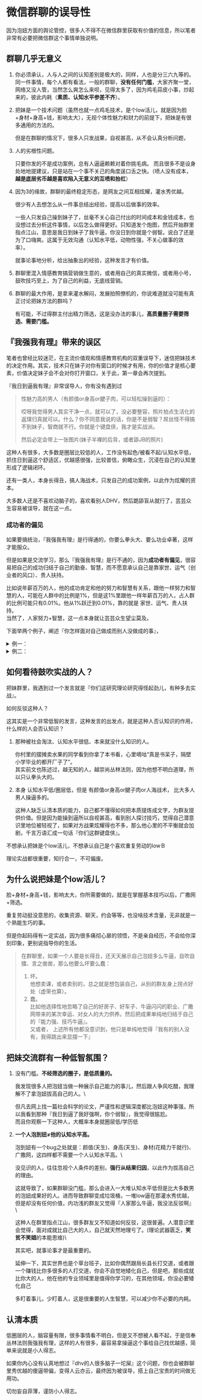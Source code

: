 # 微信群聊的误导性

因为泡妞方面的舆论管控，很多人不得不在微信群里获取有价值的信息，所以笔者非常有必要把微信群这个事情单独说明。

## 群聊几乎无意义

1. 你必须承认，人与人之间的认知差别是极大的，同样，人也是分三六九等的。\
   同一件事情，每个人都有看法，一般的群聊，**没有任何门槛**，大家齐聚一堂，网络又没人管，当然怎么爽怎么来呗，见得太多了，因为鸡毛蒜皮小事，炒起来的，彼此内耗（**素质、认知水平参差不齐**）。
2.  把妹是一个技术问题（虽然也就一点鸡毛技术，是个low活儿，就是因为脸+身材+身高+钱，影响太大），无视个体性魅力和财力的前提下，把妹是有很多通用的方法的。

    但是在群聊的情况下，很多人只发战果，自视甚高，从不会认真分析问题，
3.  人的劣根性问题。

    只要你发的不是成功案例，总有人逼逼赖赖对着你挑毛病。 而且很多不是设身处地地提建议，只是站在一个事不关己的角度逞口舌之快。（喷人没有成本，**越是底层劣币越是喜欢陷入无意义的互喷和抬杠**）
4.  因为3的缘故，群聊的最终稳定形态，是网友之间互相炫耀，灌水秀优越。

    很少有人去想怎么从一件事总结出经验，提高以后做事的效率。

    一些人只发自己操到妹子了，丝毫不关心自己付出的时间成本和金钱成本，也没想过去分析这件事情，以后怎么做得更好。只知道发个炮图，然后开始群里指点江山，意思是我日到妹子了我牛逼，你没日到你就是个弱智。说白了还是为了口嗨爽。这属于无效沟通（认知水平低，动物性强，不关心做事的效率）。

    就事论事地分析，给出抽象出的经验，这种发言才有价值。
5. 群聊里混入情感教育搞营销做生意的，或者用自己的真实微信，或者用小号，鼓吹技巧至上，为了自己的利益，无底线营销。
6.  群聊的最大作用，是拿来灌水解闷，发展拍照僚机的，你说难道就没可能有真正讨论把妹方法的群吗？

    有可能，不过得群主付出精力筛选，这是没办法的事儿，**高质量圈子需要筛选、需要门槛。**

## 『我强我有理』带来的误区

笔者也曾经比较迷茫，在主流价值观和情感教育机构的双重误导下，迷信把妹技术的决定作用。其实，技术只在妹子对你有窗口的时候才有用，你的价值才是核心要素，价值决定妹子会不会对你打开窗口，关于此，第一章会再次提到。

『我日到逼我有理』非常误导人，你有没有遇到过

> 性魅力高的男人（有颜值or身高or腱子肉，可以轻松操到逼的）：
>
> 哎呀我觉得男人其实干净一点，就可以了，没必要整容，照片拍点生活化的返璞归真就可以。什么？你不同意我说的话，你是不是弱智？屌丝怪不得搞不到妹子，智商就不行。你就是个键盘侠，我才是实战派。
>
> 然后必定会带上一张图片(妹子半裸的后背，或者舔JB的照片)

这种人有很多，大多数是圈层比较低的人，工作没有起色/被看不起/认知水平低，抓住日到逼这个舒适区，优越感很强，比较普信，俯瞰众生，沉浸在自己的认知里形成了逻辑闭环。

还有一类人，本身长得丑，搞人海战术，只发自己的成功案例，以此作为炫耀的资本。

大多数人还是不喜欢动脑子的，喜欢看别人DHV，然后跪舔盲从就行了，芸芸众生容易被误导，就在这一点。

### 成功者的偏见

如果要搞统治，『我强我有理』是行得通的，你要么拳头大、要么功业卓著，这样才能服众。

但是如果是交流学习，那么『我强我有理』是行不通的，因为**成功者有偏见**，很容易把自己的成功归结于自己的勤奋、智慧，而不愿意承认自己是靠家世、运气（创业者的风口）、贵人扶持。

比如说年薪百万的人，他的成功肯定和他的努力和智慧有关系，跟他一样努力和智慧的人，可能在人群中的比例是1%，但是这1%里跟他一样年薪百万的人，占人群的比例可能只有0.01%。他从1%跃迁到0.01%，靠的就是 家世、运气、贵人扶持。\
当然了，人家努力+智慧，这一点本身就让芸芸众生望尘莫及。

下面举两个例子，阐述『你怎样面对自己做成而别人没做成的事』，



<details>

<summary>例一：</summary>

有一本书，叫做《随机漫步的傻瓜》

里面有一个非常反常规的核心观点：“你认为自己获得成功的原因是因为自己高明的那些决策，但实际上，往往只是因为随机的幸运。”

过去有一种人是这么骗钱的。

他把5000个炒股的人的手机号买来，然后将一只股票的涨和跌分别发送给2500人，等过一阵跌了以后，再把另一只股票的涨和跌告诉幸存的那2500人，等再过一阵，在把选择发送给幸存的1250人，就这样，不断的以二分之一的几率发下去。

这样的概率到第六次时，就会有78个人，是在这个“股神的指导下”六次全部压对涨跌的。

等这个时候，骗子就该下手了。

这个骗术说明，当一个样本足够巨大时，总会有一部分幸运儿的。

如果你在股市连着收益了好多年，往往并非是你的决策有多牛，你应该感谢的，是自己的好运气。

</details>

<details>

<summary>例二：</summary>

秦末各地起义，项梁起兵反秦，三战三捷后，项梁认为自己就是命带灭秦使命的，不然为什么谁也打不过的秦军会被我一再的打败呢！

项梁认为这一系列的胜利是因为自身水平高，能力强，而且秦军并不像疯传的那样能打，是因为六国太怂了，才把秦军捧得这么高。

项梁此时，已经被胜利冲昏了头脑，他将胜利的原因归于了自己，还贬低了敌人。

如果项梁仔细分析一下就会发现，自己第一战击败章邯，很大概率是因为章邯已经和魏，楚，齐鏖战了很久，军力疲惫，并不知道自己突然来了一下子。

第二战和第三战，是猛男项羽、刘邦打的。

所以说你本人仅仅跟秦军队踢了一场，你就认为秦国队是中国队，还认为人家都是菜鸡。

这就是成功者的偏见了。

后来项梁被章邯夜战偷袭，项梁战死，楚军死伤大半，残兵四散。

</details>

## 如何看待鼓吹实战的人？

把妹群里，我遇到过一个发言就是『你们这研究理论研究得怪起劲儿，有种多去实战』。

如何反驳这种人？

这其实是一个非常低智的发言，这种发言的出发点，就是这种人否认知识的作用，什么样的人会否认知识？

1.  那种被社会淘汰、认知水平很低、本来就没什么知识的人。

    你村里的摆摊卖水果的同学看到你拿了本书看，心里嘀咕“真是书呆子，隔壁小学毕业的都开厂子了”。\
    其实前文也陈述过，越无知的人，越崇尚丛林法则，因为他想不明白道理，所以只认拳头大的。
2.  本身 认知水平低/圈层低，但是 有颜值or身高or腱子肉or人海战术， 比大多人男人操逼多的。

    这种人缺乏认清本质的能力，自己都不懂得如何把本质提炼成文字，为群友提供价值。但是因为能操到逼所以自视甚高，看到别人探讨技巧，觉得自己潜意识里地位被轻视了，如果对方战果炫耀得也不多，那么他心里的不平衡就会加剧，千言万语汇成一句话『你们这群键盘侠』。

不想承认把妹是个low活儿，不想承认自己是个喜欢重复劳动的lowＢ　

理论实战都很重要，知行合一，不可偏废。

## 为什么说把妹是个low活儿？

脸+身材+身高+钱，影响太大，你所需要做的，就是在掌握基本技巧以后，广撒网+筛选。

重复劳动挺没意思的，收集资源、聊天，约会等等，也没啥技术含量，无非就是一个熟能生巧的事。

但是你起码得有一定实战，因为很多痛彻心扉的领悟，不是亲自经历，不会给你深刻印象，更别说指导你的生活。

> 在群聊里，如果一个人要是长得丑，还天天展示自己泡妞多么牛逼，自吹自擂、言之凿凿，那么他要么坏要么蠢：
>
> 1. 坏。\
>    他想卖课，或者卖别的，总之就是想包装自己，从别的群友身上捞点好处（虚荣也算）。
> 2. 蠢。\
>    比如他选择性地忽略了自己的好房子、好车子、牛逼闪闪的职业、广撒网带来的某次幸运、对女人的大力供养。然后把成果单纯地归结于自己的『能力强、技巧牛逼』。\
>    又或者， 上述所有他都没意识到，他只是单纯地觉得『我有的别人没有，我得跳出来显摆一下』

## **把妹交流群有一种低智氛围？**

1.  没有门槛。**不经筛选的圈子，是低质量的。**

    我发现很多人把泡妞当做一种展示自己能力的事儿，然后跟人争风吃醋，我理解不了拿泡妞拔高自己的人。\\

    但凡去网上找一篇社会科学的论文，严谨性和逻辑深度都比泡妞这种事强，所以我看到那种『我日到逼了我好强啊，你个弱智』，我觉得很尴尬。\
    而且你观察一下这种人，大概率本身就圈层低/学历低
2.  **一个人泡到妞≠他的认知水平高。**

    泡到妞有一个bug之处就是：颜值(天生)、身高(天生)、身材(花精力干就行)、广撒网，这四样都不需要一个人认知水平高。\\

    没见识的人，往往忽视个人条件的差别，**强行从结果归因**，以此作为拔高自己的理由。

    这就导致了，如果群聊没门槛，那么会进入一大堆认知水平低但是比大多数男的泡妞成果好的人。进而导致群聊变成垃圾桶，一堆low逼在那灌水秀优越，但是却没有任何价值，内功浅的群友又觉得『人家那么牛逼，我没法反驳啊』\\

    这种人在群里指点江山，很多群友又不知道如何反驳，这很普遍。人潜意识里会觉得，面对成就比自己大的人，自己就天然地理亏了。(理论武器匮乏，**笑贫不笑娼**的本能思维)\\

    其实吧，就事论事才是最重要的。

    延伸一下，其实世界也是个草台班子，比如你偶然跟局长县长打交道，或者跟一个赚钱比你多很多的人打交道，你会不自觉地矮化自己，但是吧，那些成就比你大的人，他在他的专业领域里是值得你学习的，在其他领域，你没必要矮化自己

    多盯着事儿，少盯着人，这是很重要的人生智慧，可以减少你不必要的内耗。

## 认清本质

低圈层的人，脑容量有限，很多事情看不明白，但是又不想被人看不起，于是信奉丛林法则我强我有理，这样的人有很多，最容易拿操逼这个事给自己找优越感，简单来说就是小人得志。

如果你内心没有认真地想过『dhv的人很多脑子一坨屎』这个问题，你也会被群聊里秀优越的傻逼带偏，变得人云亦云，最终因为被误导，搭上自己宝贵的时间做无用功。

切勿妄自菲薄，谨防小人得志。
